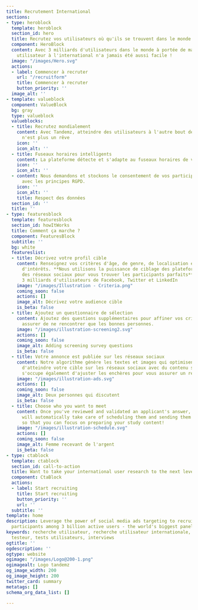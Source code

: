 ```yaml
---
title: Recrutement International
sections:
- type: heroblock
  template: heroblock
  section_id: hero
  title: Recrutez vos utilisateurs où qu'ils se trouvent dans le monde
  component: HeroBlock
  content: Avec 3 milliards d'utilisateurs dans le monde à portée de main, la recherche
    utilisateur à l'international n'a jamais été aussi facile !
  image: "/images/Hero.svg"
  actions:
  - label: Commencer à recruter
    url: "/recruitform"
    title: Commencer à recruter
    button_priority: ''
  image_alt: ''
- template: valueblock
  component: ValueBlock
  bg: gray
  type: valueblock
  valueblocks:
  - title: Recrutez mondialement
    content: Avec Tandemz, atteindre des utilisateurs à l'autre bout de la planète
      n'est plus un rêve
    icon: ''
    icon_alt: ''
  - title: Fuseaux horaires intelligents
    content: La plateforme détecte et s'adapte au fuseaux horaires de vos participants.
    icon: ''
    icon_alt: ''
  - content: Nous demandons et stockons le consentement de vos participants en accord
      avec les principes RGPD.
    icon: ''
    icon_alt: ''
    title: Respect des données
  section_id: ''
  title: ''
- type: featuresblock
  template: featuresblock
  section_id: howItWorks
  title: Comment ça marche ?
  component: FeaturesBlock
  subtitle: ''
  bg: white
  featureslist:
  - title: Décrivez votre profil cible
    content: Renseignez vos critères d'âge, de genre, de localisation et de centres
      d'intérêts. **Nous utilisons la puissance de ciblage des plateformes de pubs
      des réseaux sociaux pour vous trouver les participants parfaits** parmi les
      3 milliards d'utilisateurs de Facebook, Twitter et LinkedIn
    image: "/images/Illustration - Criteria.png"
    coming_soon: false
    actions: []
    image_alt: Décrivez votre audience cible
    is_beta: false
  - title: Ajoutez un questionnaire de sélection
    content: Ajoutez des questions supplémentaires pour affiner vos critères et vous
      assurer de ne rencontrer que les bonnes personnes.
    image: "/images/illustration-screening2.svg"
    actions: []
    coming_soon: false
    image_alt: Adding screening survey questions
    is_beta: false
  - title: Votre annonce est publiée sur les réseaux sociaux
    content: Notre algorithme génère les textes et images qui optimisent vos chances
      d'atteindre votre cible sur les réseaux sociaux avec du contenu sponsorié. Il
      s'occupe également d'ajuster les enchères pour vous assurer un recrutement rapide.
    image: "/images/illustration-ads.svg"
    actions: []
    coming_soon: false
    image_alt: Deux personnes qui discutent
    is_beta: false
  - title: Choose who you want to meet
    content: Once you've reviewed and validated an applicant's answer, the platform
      will automatically take care of scheduling them and sending them reminders,
      so that you can focus on preparing your study content!
    image: "/images/illustration-schedule.svg"
    actions: []
    coming_soon: false
    image_alt: Femme recevant de l'argent
    is_beta: false
- type: ctablock
  template: ctablock
  section_id: call-to-action
  title: Want to take your international user research to the next level?
  component: CtaBlock
  actions:
  - label: Start recruiting
    title: Start recruiting
    button_priority: ''
    url: ''
  subtitle: ''
template: home
description: Leverage the power of social media ads targeting to recruit the perfect
  participants among 3 billion active users - the world's biggest panel.
keywords: recherche utilisateur, recherche utilisateur internationale, recrutement
  testeur, tests utilisateurs, interviews
ogtitle: ''
ogdescription: ''
ogtype: website
ogimage: "/images/Logo@200-1.png"
ogimagealt: Logo tandemz
og_image_width: 200
og_image_height: 200
twitter_card: summary
metatags: []
schema_org_data_list: []

---
```

